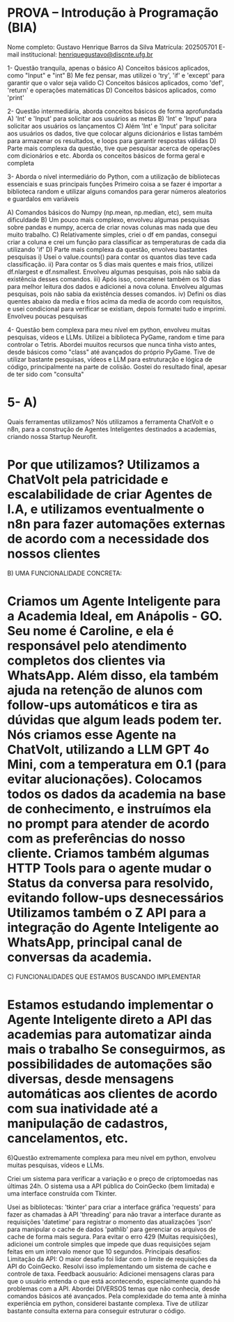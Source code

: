 # PROVA – Introdução à Programação (BIA)
Nome completo: Gustavo Henrique Barros da Silva
Matrícula: 202505701
E-mail institucional: henriquegustavo@discnte.ufg.br

1- Questão tranquila, apenas o básico
A) Conceitos básicos aplicados, como "Input" e "int"
B) Me fez pensar, mas utilizei o 'try', 'if' e 'except' para garantir que o valor seja valido
C) Conceitos básicos aplicados, como 'def', 'return' e operações matemáticas
D) Conceitos básicos aplicados, como 'print'

2- Questão intermediária, aborda conceitos básicos de forma aprofundada
A) 'Int' e 'Input' para solicitar aos usuários as metas
B) 'Int' e 'Input' para solicitar aos usuários os lançamentos
C) Além 'Int' e 'Input' para solicitar aos usuários os dados, tive que colocar alguns dicionários e listas também para
armazenar os resultados, e loops para garantir respostas válidas
D) Parte mais complexa da questão, tive que pesquisar acerca de operações com dicionários e etc.
Aborda os conceitos básicos de forma geral e completa

3- Aborda o nível intermediário do Python, com a utilização de bibliotecas essenciais e suas principais funções
Primeiro coisa a se fazer é importar a biblioteca random e utilizar alguns comandos para gerar números aleatorios
e guardalos em variáveis

A) Comandos básicos do Numpy (np.mean, np.median, etc), sem muita dificuldade
B) Um pouco mais complexo, envolveu algumas pesquisas sobre pandas e numpy, acerca de criar novas colunas
mas nada que deu muito trabalho.
C) Relativamente simples, criei o df em pandas, consegui criar a coluna e crei um função para classificar as temperaturas
de cada dia utilizando 'if'
D) Parte mais complexa da questão, envolveu bastantes pesquisas
i) Usei o value.counts() para contar os quantos dias teve cada classificação.
ii) Para contar os 5 dias mais quentes e mais frios, utilizei df.nlargest e df.nsmallest. Envolveu algumas pesquisas,
pois não sabia da existência desses comandos.
iii) Após isso, concatenei também os 10 dias para melhor leitura dos dados e adicionei a nova coluna. 
Envolveu algumas pesquisas, pois não sabia da existência desses comandos.
iv) Defini os dias quentes abaixo da media e frios acima da media de acordo com requisitos, e usei condicional
para verificar se existiam, depois formatei tudo e imprimi. Envolveu poucas pesquisas

4- Questão bem complexa para meu nível em python, envolveu muitas pesquisas, vídeos e LLMs.
Utilizei a biblioteca PyGame, random e time para controlar o Tetris.
Abordei muuitos recursos que nunca tinha visto antes, desde básicos como "class" até avançados do próprio PyGame.
Tive de utilizar bastante pesquisas, vídeos e LLM para estruturação e lógica de código, principalmente na parte de colisão.
Gostei do resultado final, apesar de ter sido com "consulta"

5- 
A)
==================================================

Quais ferramentas utilizamos?
Nós utilizamos a ferramenta ChatVolt e o n8n, para a construção de Agentes Inteligentes 
 destinados a academias, criando nossa Startup Neurofit. 

Por que utilizamos?
Utilizamos a ChatVolt pela patricidade e escalabilidade de criar Agentes de I.A, e utilizamos 
 eventualmente o n8n para fazer automações externas de acordo com a necessidade dos nossos clientes
==================================================

B) UMA FUNCIONALIDADE CONCRETA:

Criamos um Agente Inteligente para a Academia Ideal, em Anápolis - GO.
Seu nome é Caroline, e ela é responsável pelo atendimento completos dos clientes via WhatsApp.
Além disso, ela também ajuda na retenção de alunos com follow-ups automáticos e tira as dúvidas que algum leads podem ter.
Nós criamos esse Agente na ChatVolt, utilizando a LLM GPT 4o Mini, com a temperatura em 0.1 (para evitar alucionações).
Colocamos todos os dados da academia na base de conhecimento, e instruímos ela no prompt para atender de acordo com as preferências do nosso cliente.
Criamos também algumas HTTP Tools para o agente mudar o Status da conversa para resolvido, evitando follow-ups desnecessários
Utilizamos também o Z API para a integração do Agente Inteligente ao WhatsApp, principal canal de conversas da academia.
==================================================

C) FUNCIONALIDADES QUE ESTAMOS BUSCANDO IMPLEMENTAR

Estamos estudando implementar o Agente Inteligente direto a API das academias para automatizar ainda mais o trabalho
Se conseguirmos, as possibilidades de automações são diversas, desde mensagens automáticas aos clientes de acordo com sua inatividade
até a manipulação de cadastros, cancelamentos, etc.
==================================================

6)Questão extremamente complexa para meu nível em python, envolveu muitas pesquisas, vídeos e LLMs.

Criei um sistema para verificar a variação e o preço de criptomoedas nas últimas 24h. 
O sistema usa a API pública do CoinGecko (bem limitada) e uma interface construída com Tkinter.

Usei as bibliotecas:
'tkinter' para criar a interface gráfica
'requests' para fazer as chamadas à API
'threading' para não travar a interface durante as requisições
'datetime' para registrar o momento das atualizações
'json' para manipular o cache de dados
'pathlib' para gerenciar os arquivos de cache de forma mais segura.
Para evitar o erro 429 (Muitas requisições), adicionei um controle simples que impede que duas requisições sejam feitas em um intervalo menor que 10 segundos.
Principais desafios:
Limitação da API: O maior desafio foi lidar com o limite de requisições da API do CoinGecko. Resolvi isso implementando um sistema de cache e controle de taxa.
Feedback aousuário: Adicionei mensagens claras para que o usuário entenda o que está acontecendo, especialmente quando há problemas com a API.
Abordei DIVERSOS temas que não conhecia, desde comandos básicos até avançados.
Pela complexidade do tema ante à minha experiência em python, considerei bastante complexa.
Tive de utilizar bastante consulta externa para conseguir estruturar o código.





